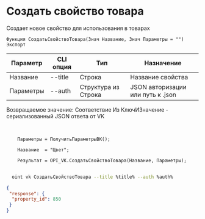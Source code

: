 ﻿---
sidebar_position: 2
---

# Создать свойство товара
 Создает новое свойство для использования в товарах



`Функция СоздатьСвойствоТовара(Знач Название, Знач Параметры = "") Экспорт`

  | Параметр | CLI опция | Тип | Назначение |
  |-|-|-|-|
  | Название | --title | Строка | Название свойства |
  | Параметры | --auth | Структура из Строка | JSON авторизации или путь к .json |

  
  Возвращаемое значение:   Соответствие Из КлючИЗначение - сериализованный JSON ответа от VK

<br/>




```bsl title="Пример кода"
    Параметры = ПолучитьПараметрыВК();

    Название  = "Цвет";

    Результат = OPI_VK.СоздатьСвойствоТовара(Название, Параметры);
```



```sh title="Пример команды CLI"
    
  oint vk СоздатьСвойствоТовара --title %title% --auth %auth%

```

```json title="Результат"
{
 "response": {
  "property_id": 850
 }
}
```
